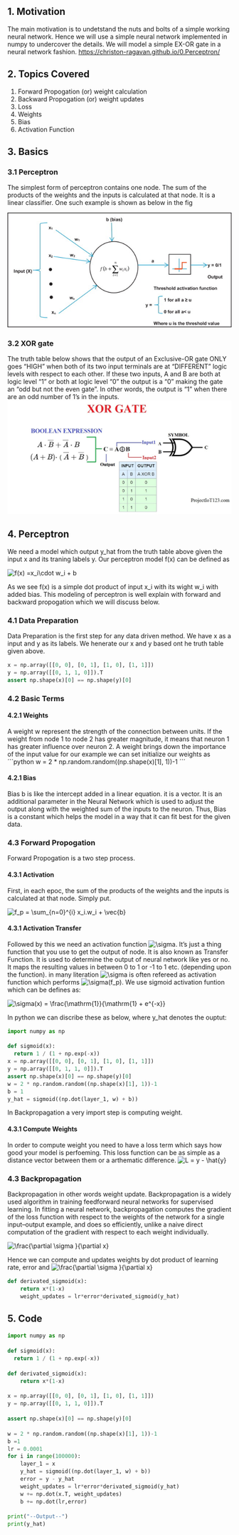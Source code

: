 ## 1. Motivation

The main motivation is to undetstand the nuts and bolts of a simple working neural network. 
Hence we will use a simple neural network implemented in numpy to undercover the details. We will model a simple EX-OR gate in a neural network fashion.
 https://christon-ragavan.github.io/0.Perceptron/

## 2. Topics Covered

1. Forward Propogation (or) weight calculation
2. Backward Propogation (or) weight updates
3. Loss
4. Weights
5. Bias
6. Activation Function

## 3. Basics
### 3.1 Perceptron
The simplest form of perceptron contains one node. The sum of the products of the weights and the inputs is calculated at that node. It is a linear classifier.
One such example is shown as below in the fig

![Perceptron](/images/perceptron_2.png)



### 3.2 XOR gate 
The truth table below shows that the output of an Exclusive-OR gate ONLY goes “HIGH” when both of its two input terminals are at “DIFFERENT” logic levels with respect to each other. If these two inputs, A and B are both at logic level “1” or both at logic level “0” the output is a “0” making the gate an “odd but not the even gate”. In other words, the output is “1” when there are an odd number of 1’s in the inputs.
![XOR Gate](/images/xor_gate.jpg)


## 4. Perceptron

We need a model which output y_hat from the truth table above given the input x and its traning labels y. 
Our perceptron model f(x) can be defined as

![f(x) =x_i\cdot  w_i + b ](https://render.githubusercontent.com/render/math?math=f(x)%20%3Dx_i%5Ccdot%20%20w_i%20%2B%20b%20)

As we see f(x) is a simple dot product of input x_i with its wight w_i with added bias. This modeling of perceptron is well explain with forward and backward propogation which we will discuss below. 

### 4.1 Data Preparation
Data Preparation is the first step for any data driven method. We have x as a input and y as its labels. We henerate our x and y based ont he truth table given above. 

```python
x = np.array([[0, 0], [0, 1], [1, 0], [1, 1]])
y = np.array([[0, 1, 1, 0]]).T
assert np.shape(x)[0] == np.shape(y)[0]
```

### 4.2 Basic Terms
#### 4.2.1 Weights
 A weight w represent the strength of the connection between units. If the weight from node 1 to node 2 has greater magnitude, it means that neuron 1 has greater influence over neuron 2. A weight brings down the importance of the input value
for our example we can set initialize our weights as
´´´python
w = 2 * np.random.random((np.shape(x)[1], 1))-1
´´´

#### 4.2.1 Bias
Bias b is like the intercept added in a linear equation. it is a vector. It is an additional parameter in the Neural Network which is used to adjust the output along with the weighted sum of the inputs to the neuron. Thus, Bias is a constant which helps the model in a way that it can fit best for the given data.


### 4.3 Forward Propogation
Forward Propogation is a two step process.
#### 4.3.1 Activation
First, in each epoc, the sum of the products of the weights and the inputs is calculated at that node. Simply put.

![f_p = \sum_{n=0}^{i} x_i.w_i + \vec{b} ](https://render.githubusercontent.com/render/math?math=f_p%20%3D%20%5Csum_%7Bn%3D0%7D%5E%7Bi%7D%20x_i.w_i%20%2B%20%5Cvec%7Bb%7D%20)


#### 4.3.1 Activation Transfer

Followed by this we need an activation function ![\sigma](https://render.githubusercontent.com/render/math?math=%5Csigma). It’s just a thing function that you use to get the output of node. It is also known as Transfer Function. It is used to determine the output of neural network like yes or no. It maps the resulting values in between 0 to 1 or -1 to 1 etc. (depending upon the function).
in many literation  ![\sigma](https://render.githubusercontent.com/render/math?math=%5Csigma) is often refereed as activation function which performs  ![\sigma(f_p)](https://render.githubusercontent.com/render/math?math=%5Csigma(f_p)). 
We use sigmoid activation funtion which can be defines as:

![\sigma(x) = \frac{\mathrm{1}}{\mathrm{1} + e^{-x}} ](https://render.githubusercontent.com/render/math?math=%5Csigma(x)%20%3D%20%5Cfrac%7B%5Cmathrm%7B1%7D%7D%7B%5Cmathrm%7B1%7D%20%2B%20e%5E%7B-x%7D%7D%20)

In python we can discribe these as below, where y_hat denotes the ouptut:

```python
import numpy as np

def sigmoid(x):
  return 1 / (1 + np.exp(-x))
x = np.array([[0, 0], [0, 1], [1, 0], [1, 1]])
y = np.array([[0, 1, 1, 0]]).T
assert np.shape(x)[0] == np.shape(y)[0]
w = 2 * np.random.random((np.shape(x)[1], 1))-1
b = 1
y_hat = sigmoid((np.dot(layer_1, w) + b))
```

In Backpropagation a very import step is computing weight. 

#### 4.3.1 Compute Weights
In order to compute weight you need to have a loss term which says how good your model is perfoeming. This loss function can be as simple as a distance vector between them or a arthematic difference. 
![L = y - \hat{y}](https://render.githubusercontent.com/render/math?math=L%20%3D%20y%20-%20%5Chat%7By%7D)



### 4.3 Backpropagation
Backpropagation in other words weight update.
Backpropagation  is a widely used algorithm in training feedforward neural networks for supervised learning. In fitting a neural network, backpropagation computes the gradient of the loss function with respect to the weights of the network for a single input–output example, and does so efficiently, unlike a naive direct computation of the gradient with respect to each weight individually. 

![\frac{\partial \sigma }{\partial x} ](https://render.githubusercontent.com/render/math?math=%5Cfrac%7B%5Cpartial%20%5Csigma%20%7D%7B%5Cpartial%20x%7D%20)

Hence we can compute and updates weights by dot product of learning rate, error and 
![\frac{\partial \sigma }{\partial x} ](https://render.githubusercontent.com/render/math?math=%5Cfrac%7B%5Cpartial%20%5Csigma%20%7D%7B%5Cpartial%20x%7D%20)


```python
def derivated_sigmoid(x):
    return x*(1-x)
    weight_updates = lr*error*derivated_sigmoid(y_hat)

```


## 5. Code


```python
import numpy as np

def sigmoid(x):
  return 1 / (1 + np.exp(-x))

def derivated_sigmoid(x):
    return x*(1-x)

x = np.array([[0, 0], [0, 1], [1, 0], [1, 1]])
y = np.array([[0, 1, 1, 0]]).T

assert np.shape(x)[0] == np.shape(y)[0]

w = 2 * np.random.random((np.shape(x)[1], 1))-1
b =1
lr = 0.0001
for i in range(100000):
    layer_1 = x
    y_hat = sigmoid((np.dot(layer_1, w) + b))
    error = y - y_hat
    weight_updates = lr*error*derivated_sigmoid(y_hat)
    w += np.dot(x.T, weight_updates)
    b += np.dot(lr,error)

print("--Output--")
print(y_hat)

```
